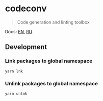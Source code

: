 # codeconv

> Code generation and linting toolbox

Docs: [EN](docs/content/en/index.md), [RU](docs/content/ru/index.md)

## Development

### Link packages to global namespace

```shell
yarn lnk
```

### Unlink packages to global namespace

```shell
yarn unlnk
```
